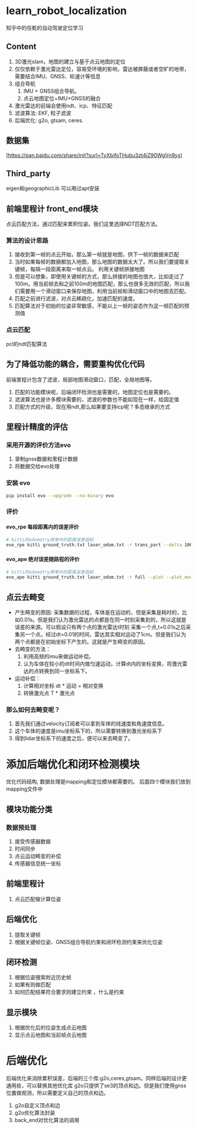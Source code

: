 # learn_robot_localization
知乎中的任乾的自动驾驶定位学习

## Content
1. 3D激光slam，地图的建立与基于点云地图的定位
2. 仅仅依赖于激光雷达定位，容易受环境的影响，雷达被屏蔽或者空旷的地带，
需要结合IMU、GNSS、轮速计等信息
3. 组合导航
    1. IMU + GNSS组合导航。
    2. 点云地图定位+IMU+GNSS的融合
4. 激光雷达的前端会使用ndt、icp、特征匹配
5. 滤波算法: EKF, 粒子滤波
6. 后端优化: g2o, gtsam, ceres.

## 数据集 
[https://pan.baidu.com/share/init?surl=TyXbifoTHubu3zt4jZ90Wg](n9ys)



## Third_party
eigen和geographicLib
可以用过apt安装

## 前端里程计 front_end模块
点云匹配方法，通过匹配来累积位姿。我们这里选择NDT匹配方法。
### 算法的设计思路
1. 接收到第一帧的点云开始，那么第一帧就是地图，供下一帧的数据来匹配 
2. 当时如果每帧的数据都加入地图，那么地图的数据太大了。所以我们要提取关键帧，每隔一段距离来取一帧点云。
  利用关键帧拼接地图
3. 但是可以想象，即使用关键帧的方式，那么拼接的地图也很大，比如走过了100m。用当前帧去和之前100m的地图匹配，那么也很多无效的匹配，所以我们需要用一个滑动窗口来保存地图，利用当前帧和滑动窗口中的地图去匹配。
4. 匹配之前进行滤波，对点云稀疏化，加速匹配的速度。
5. 匹配算法对于初始的位姿非常敏感，不能以上一帧的姿态作为这一帧匹配的预测值

### 点云匹配
pcl的ndt匹配算法

## 为了降低功能的耦合，需要重构优化代码
前端里程计包含了滤波，局部地图滑动窗口，匹配，全局地图等。
1. 匹配的功能模块呢，后端闭环检测也是需要的，地图定位也是需要的。
2. 滤波算法也是许多模块需要的，滤波的参数也不能如现在一样，给固定值
3. 匹配方式的升级，现在用ndt,那么如果要支持icp呢？多态继承的方式


## 里程计精度的评估
### 采用开源的评价方法evo
1. 录制gnss数据和里程计数据
2. 将数据交给evo处理

### 安装 evo
```bash
pip install evo --upgrade --no-binary evo
```

### 评价
#### evo_rpe 每段距离内的误差评价
```bash
# kitti的odometry榜单中的距离误差指标
evo_rpe kitti ground_truth.txt laser_odom.txt -r trans_part --delta 100 --plot --plot_mode xyz
```

#### evo_ape 绝对误差随路程的评价
```bash
# kitti的odometry榜单中的距离误差指标
evo_ape kitti ground_truth.txt laser_odom.txt -r full --plot --plot_mode xyz
```

## 点云去畸变
* 产生畸变的原因:
  采集数据的过程，车体是在运动的，但是采集是耗时的，比如0.01s。但是我们认为激光雷达的点都是在同一时刻采集到的，所以这就是误差的来源。可以假设只有两个点的激光雷达t时刻 采集一个点,t+0.01s之后采集另一个点。经过dt=0.01的时间，雷达其实相对运动了1cm。但是我们认为两个点都是在初始坐标下产生的。这就是产生畸变的原因。
* 去畸变的方法：
  1. 利用高频的imu来做运动补偿。
  2. 认为车体在较小的dt时间内做匀速运动，计算dt内的坐标变换，将激光雷达的点转换到同一坐标系下。
* 运动补偿：
  1. 计算相对坐标
    dt * 运动 = 相对变换
  2. 转换激光点
   T * 激光点

### 那么如何去畸变呢？
1. 首先我们通过velocity订阅者可以拿到车体的线速度和角速度信息。
2. 这个车体的速度是imu坐标系下的，所以需要转换到激光坐标系下
3. 得到lidar坐标系下的速度之后，便可以来去畸变了。


# 添加后端优化和闭环检测模块
优化代码结构, 数据处理是mapping和定位模块都需要的。
后面四个模块我们放到mapping文件中
## 模块功能分类
### 数据预处理
1. 接受传感器数据
2. 时间同步
3. 点云运动畸变的补偿
4. 传感器信息统一坐标
## 前端里程计
 1. 点云匹配做计算位姿
 ## 后端优化
 1. 提取关键帧
 2. 根据关键帧位姿、GNSS组合导航约束和闭环检测约束来优化位姿
 ## 闭环检测
 1. 根据位姿搜索附近历史帧
 2. 如果有则做匹配
 3. 如何匹配结果符合要求则建立约束 ，什么是约束
 ## 显示模块
 1. 根据优化后的位姿生成点云地图
 2. 显示点云地图和当前帧点云地图


 # 后端优化
 后端优化来消除累积误差，后端的三个库:g2o,ceres,gtsam。同样后端的设计更通用些，可以替换其他优化库
 g2o只提供了se3的顶点和边。但是我们使用gnss位置做观测，所以需要定义自己的顶点和边。
 1. g2o自定义顶点和边
 2. g2o优化算法封装
 3. back_end对优化算法的调用